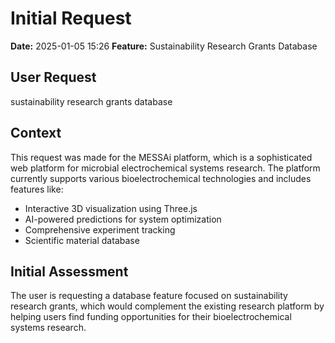 # Initial Request

**Date:** 2025-01-05 15:26
**Feature:** Sustainability Research Grants Database

## User Request
sustainability research grants database

## Context
This request was made for the MESSAi platform, which is a sophisticated web platform for microbial electrochemical systems research. The platform currently supports various bioelectrochemical technologies and includes features like:
- Interactive 3D visualization using Three.js
- AI-powered predictions for system optimization
- Comprehensive experiment tracking
- Scientific material database

## Initial Assessment
The user is requesting a database feature focused on sustainability research grants, which would complement the existing research platform by helping users find funding opportunities for their bioelectrochemical systems research.
